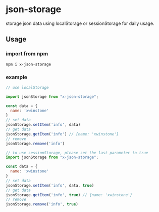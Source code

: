 # json-storage
storage json data using localStorage or sessionStorage for daily usage.

## Usage
### import from npm
```shell script
npm i x-json-storage
```

### example

```js
// use localStorage

import jsonStorage from "x-json-storage";

const data = {
  name: 'xwinstone'
}
// set data
jsonStorage.setItem('info', data)
// get data
jsonStorage.getItem('info') // {name: 'xwinstone'}
// remove 
jsonStorage.remove('info')
```

```js
// to use sessionStorage, please set the last parameter to true
import jsonStorage from "x-json-storage";

const data = {
  name: 'xwinstone'
}
// set data
jsonStorage.setItem('info', data, true)
// get data
jsonStorage.getItem('info', true) // {name: 'xwinstone'}
// remove 
jsonStorage.remove('info', true)
```
